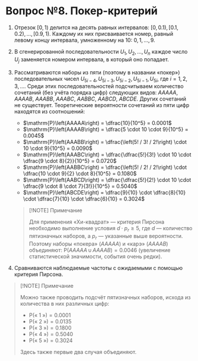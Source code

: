 # Вопрос №8. Покер-критерий

1. Отрезок $\left[0, \,1\right)$ делится на десять равных интервалов:
   $\left[0, \,0.1\right), \left[0.1, \,0.2\right), \ldots, \left[0.9, \,1\right)$.
   Каждому их них присваивается номер, равный левому концу интервала,
   умноженному на $10$: $0, 1, \ldots, 9$.
2. В сгенерированной последовательности $U_1, U_2, \ldots, U_n$ каждое число
   $U_j$ заменяется номером интервала, в который оно попадает.
3. Рассматриваются наборы из пяти (поэтому в названии «покер») последовательных
   чисел $U_{5i-4}, U_{5i-3}, U_{5i-2}, U_{5i-1}, U_{5i}$, где
   $i = 1, 2, 3, \ldots$. Среди этих последовательностей подсчитываем количество
   сочетаний (без учёта порядка цифр) следующих видов: $AAAAA$, $AAAAB$,
   $AAABB$, $AAABC$, $AABBC$, $AABCD$, $ABCDE$. Других сочетаний не существует.
   Теоретические вероятности сочетаний из пяти цифр находятся из соотношений:

   - $\mathrm{P}\left(AAAAA\right) = \dfrac{10}{10^5} = 0.0001$
   - $\mathrm{P}\left(AAAAB\right) = \dfrac{5 \cdot 10 \cdot 9}{10^5} = 0.0045$
   - $\mathrm{P}\left(AAABB\right) = \dfrac{\left(5! / 3! / 2!\right) \cdot 10 \cdot 9}{10^5} = 0.0090$
   - $\mathrm{P}\left(AAABC\right) = \dfrac{\dfrac{5!}{3!} \cdot 10 \cdot \dfrac{9 \cdot 8}{2}}{10^5} = 0.0720$
   - $\mathrm{P}\left(AABBC\right) = \dfrac{\left(5! / 2! / 2!\right) \cdot \dfrac{10 \cdot 9}{2} \cdot 8}{10^5} = 0.1080$
   - $\mathrm{P}\left(AABCD\right) = \dfrac{\dfrac{5!}{2!} \cdot 10 \cdot \dfrac{9 \cdot 8 \cdot 7}{3!}}{10^5} = 0.5040$
   - $\mathrm{P}\left(ABCDE\right) = \dfrac{9}{10} \cdot \dfrac{8}{10} \cdot \dfrac{7}{10} \cdot \dfrac{6}{10} = 0.3024$

   > [!NOTE] Примечание
   >
   > Для применения «Хи-квадрат» — критерия Пирсона необходимо выполнение
   > условия $d \cdot p_r \geqslant 5$, где $d$ — количество пятизначных
   > наборов, а $p_r$ — указанные выше вероятности. Поэтому наборы «покера»
   > ($AAAAA$) и «карэ» ($AAAAB$) объединяют:
   > $\mathrm{P}\left(AAAAA \,\cup\,AAAAB\right) = 0.0046$ (увеличение
   > статистической значимости, события очень редки).

4. Сравниваются наблюдаемые частоты с ожидаемыми с помощью критерия Пирсона.

> [!NOTE] Примечание
>
> Можно также проводить подсчёт пятизначных наборов, исхода из количества в них
> различных цифр:
>
> - $\mathrm{P}\left(\text{« }1\text{ »}\right) = 0.0001$
> - $\mathrm{P}\left(\text{« }2\text{ »}\right) = 0.0135$
> - $\mathrm{P}\left(\text{« }3\text{ »}\right) = 0.1800$
> - $\mathrm{P}\left(\text{« }4\text{ »}\right) = 0.5040$
> - $\mathrm{P}\left(\text{« }5\text{ »}\right) = 0.3024$
>
> Здесь также первые два случая объединяют.
